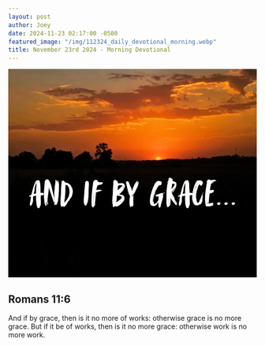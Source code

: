 ```yaml
---
layout: post
author: Joey
date: 2024-11-23 02:17:00 -0500
featured_image: "/img/112324_daily_devotional_morning.webp"
title: November 23rd 2024 - Morning Devotional
---
```


[![November 23rd 2024 - Morning Devotional](/img/112324_daily_devotional_morning.webp)](/img/112324_daily_devotional_morning.webp)

## Romans 11:6

And if by grace, then is it no more of works: otherwise grace is no more grace. But if it be of works, then is it no more grace: otherwise work is no more work.

<br>


<!-- <hr>

Please consider purchasing a mug to support the page by clicking the image below, thank you!

[![June 20th 2024 - Morning Devotional - Mug](/img/mugs/061124_morning_mug.webp)](https://www.joeybrinkman.com/shop) -->
